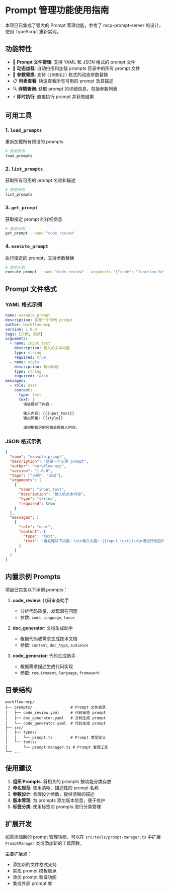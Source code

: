 # Prompt 管理功能使用指南

本项目已集成了强大的 Prompt 管理功能，参考了 mcp-prompt-server 的设计，使用 TypeScript 重新实现。

## 功能特性

- 📁 **Prompt 文件管理**: 支持 YAML 和 JSON 格式的 prompt 文件
- 🔄 **动态加载**: 自动扫描和加载 prompts 目录中的所有 prompt 文件
- 🎯 **参数替换**: 支持 `{{参数名}}` 格式的动态参数替换
- 📋 **列表查看**: 快速查看所有可用的 prompt 及其描述
- 🔍 **详情查询**: 获取 prompt 的详细信息，包括参数列表
- ⚡ **即时执行**: 直接执行 prompt 并获取结果

## 可用工具

### 1. `load_prompts`
重新加载所有预设的 prompts

```bash
# 使用示例
load_prompts
```

### 2. `list_prompts`
获取所有可用的 prompt 名称和描述

```bash
# 使用示例
list_prompts
```

### 3. `get_prompt`
获取指定 prompt 的详细信息

```bash
# 使用示例
get_prompt --name "code_review"
```

### 4. `execute_prompt`
执行指定的 prompt，支持参数替换

```bash
# 使用示例
execute_prompt --name "code_review" --arguments '{"code": "function hello() { console.log('Hello World'); }", "language": "JavaScript", "focus": "代码质量"}'
```

## Prompt 文件格式

### YAML 格式示例

```yaml
name: example_prompt
description: 这是一个示例 prompt
author: workflow-mcp
version: 1.0.0
tags: [示例, 测试]
arguments:
  - name: input_text
    description: 输入的文本内容
    type: string
    required: true
  - name: style
    description: 输出风格
    type: string
    required: false
messages:
  - role: user
    content:
      type: text
      text: |
        请处理以下内容：
        
        输入内容: {{input_text}}
        输出风格: {{style}}
        
        请根据指定的风格处理输入内容。
```

### JSON 格式示例

```json
{
  "name": "example_prompt",
  "description": "这是一个示例 prompt",
  "author": "workflow-mcp",
  "version": "1.0.0",
  "tags": ["示例", "测试"],
  "arguments": [
    {
      "name": "input_text",
      "description": "输入的文本内容",
      "type": "string",
      "required": true
    }
  ],
  "messages": [
    {
      "role": "user",
      "content": {
        "type": "text",
        "text": "请处理以下内容：\n\n输入内容: {{input_text}}\n\n请进行相应的处理。"
      }
    }
  ]
}
```

## 内置示例 Prompts

项目已包含以下示例 prompts：

1. **code_review**: 代码审查助手
   - 分析代码质量、发现潜在问题
   - 参数: `code`, `language`, `focus`

2. **doc_generator**: 文档生成助手
   - 根据代码或需求生成技术文档
   - 参数: `content`, `doc_type`, `audience`

3. **code_generator**: 代码生成助手
   - 根据需求描述生成代码实现
   - 参数: `requirement`, `language`, `framework`

## 目录结构

```
workflow-mcp/
├── prompts/                 # Prompt 文件目录
│   ├── code_review.yaml     # 代码审查 prompt
│   ├── doc_generator.yaml   # 文档生成 prompt
│   └── code_generator.yaml  # 代码生成 prompt
├── src/
│   ├── types/
│   │   └── prompt.ts        # Prompt 类型定义
│   └── tools/
│       └── prompt-manager.ts # Prompt 管理工具
└── ...
```

## 使用建议

1. **组织 Prompts**: 将相关的 prompts 按功能分类存放
2. **命名规范**: 使用清晰、描述性的 prompt 名称
3. **参数设计**: 合理设计参数，提供清晰的描述
4. **版本管理**: 为 prompts 添加版本信息，便于维护
5. **标签分类**: 使用标签对 prompts 进行分类管理

## 扩展开发

如需添加新的 prompt 管理功能，可以在 `src/tools/prompt-manager.ts` 中扩展 `PromptManager` 类或添加新的工具函数。

主要扩展点：
- 添加新的文件格式支持
- 实现 prompt 模板继承
- 添加 prompt 验证功能
- 集成外部 prompt 库